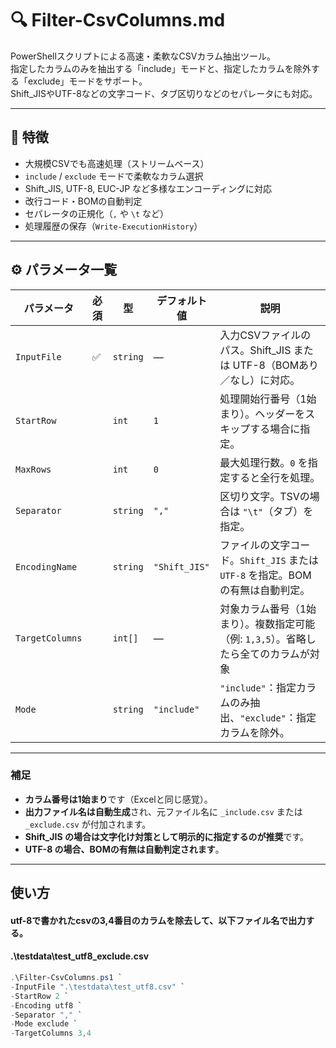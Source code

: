 # 🔍 Filter-CsvColumns.md

PowerShellスクリプトによる高速・柔軟なCSVカラム抽出ツール。  
指定したカラムのみを抽出する「include」モードと、指定したカラムを除外する「exclude」モードをサポート。  
Shift_JISやUTF-8などの文字コード、タブ区切りなどのセパレータにも対応。

---

## 🧩 特徴

- 大規模CSVでも高速処理（ストリームベース）
- `include` / `exclude` モードで柔軟なカラム選択
- Shift_JIS, UTF-8, EUC-JP など多様なエンコーディングに対応
- 改行コード・BOMの自動判定
- セパレータの正規化（`,` や `\t` など）
- 処理履歴の保存（`Write-ExecutionHistory`）

---
## ⚙️ パラメータ一覧

| パラメータ        | 必須 | 型       | デフォルト値 | 説明 |
|-------------------|------|----------|--------------|------|
| `InputFile`       | ✅   | `string` | ―            | 入力CSVファイルのパス。Shift_JIS または UTF-8（BOMあり／なし）に対応。 |
| `StartRow`        |    | `int`    | `1`          | 処理開始行番号（1始まり）。ヘッダーをスキップする場合に指定。 |
| `MaxRows`         |    | `int`    | `0`          | 最大処理行数。`0` を指定すると全行を処理。 |
| `Separator`       |    | `string` | `","`        | 区切り文字。TSVの場合は `"\t"`（タブ）を指定。 |
| `EncodingName`    |    | `string` | `"Shift_JIS"` | ファイルの文字コード。`Shift_JIS` または `UTF-8` を指定。BOMの有無は自動判定。 |
| `TargetColumns`   |    | `int[]`  | ―            | 対象カラム番号（1始まり）。複数指定可能（例: `1,3,5`）。省略したら全てのカラムが対象 |
| `Mode`            |    | `string` | `"include"`  | `"include"`：指定カラムのみ抽出、`"exclude"`：指定カラムを除外。 |

---

### 補足

- **カラム番号は1始まり**です（Excelと同じ感覚）。
- **出力ファイル名は自動生成**され、元ファイル名に `_include.csv` または `_exclude.csv` が付加されます。
- **Shift_JIS の場合は文字化け対策として明示的に指定するのが推奨**です。
- **UTF-8 の場合、BOMの有無は自動判定されます**。

---

## 使い方

#### utf-8で書かれたcsvの3,4番目のカラムを除去して、以下ファイル名で出力する。
#### .\testdata\test_utf8_exclude.csv
```powershell
.\Filter-CsvColumns.ps1 `
-InputFile ".\testdata\test_utf8.csv" `
-StartRow 2 `
-Encoding utf8 `
-Separator "," `
-Mode exclude `
-TargetColumns 3,4  

````